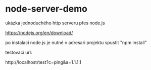 # node-server-demo
ukázka jednoduchého http serveru přes node.js

https://nodejs.org/en/download/


po instalaci node.js je nutné v adresari projektu spustit "npm install"


testovací url: 

http://localhost/test?c=ping&a=1.1.1.1

